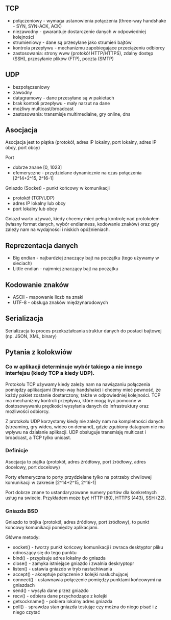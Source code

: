 ## TCP

- połączeniowy - wymaga ustanowienia połączenia (three-way handshake - SYN, SYN-ACK, ACK)
- niezawodny - gwarantuje dostarczenie danych w odpowiedniej kolejności
- strumieniowy - dane są przesyłane jako strumień bajtów
- kontrola przepływu - mechanizmu zapobiegające przeciążeniu odbiorcy
- zastosowania: strony www (protokół HTTP/HTTPS), zdalny dostęp (SSH), przesyłanie plików (FTP), poczta (SMTP)

## UDP

- bezpołączeniowy
- zawodny
- datagramowy - dane przesyłane są w pakietach
- brak kontroli przepływu - mały narzut na dane
- możliwy multicast/broadcast
- zastosowania: transmisje multimedialne, gry online, dns

## Asocjacja

Asocjacja jest to piątka (protokół, adres IP lokalny, port lokalny, adres IP obcy, port obcy)

Port
- dobrze znane [0, 1023]
- efemeryczne - przydzielane dynamicznie na czas połączenia [2^14+2^15, 2^16-1]

Gniazdo (Socket) - punkt końcowy w komunikacji
- protokół (TCP/UDP)
- adres IP lokalny lub obcy
- port lokalny lub obcy

Gniazd warto używać, kiedy chcemy mieć pełną kontrolę nad protokołem (własny format danych, wybór endianness, kodowanie znaków) oraz gdy zależy nam na wydajności i niskich opóźnieniach. 

## Reprezentacja danych

- Big endian - najbardziej znaczący bajt na początku (tego używamy w sieciach)
- Little endian - najmniej znaczący bajt na początku

## Kodowanie znaków

- ASCII - mapowanie liczb na znaki 
- UTF-8 - obsługa znaków międzynarodowych

## Serializacja

Serializacja to proces przekształcania struktur danych do postaci bajtowej (np. JSON, XML, binary)

## Pytania z kolokwiów

### Co w aplikacji determinuje wybór takiego a nie innego interfejsu (kiedy TCP a kiedy UDP).

Protokołu TCP używamy kiedy zależy nam na nawiązaniu połączenia pomiędzy aplikacjami (three-way handshake) i chcemy mieć pewność, że każdy pakiet zostanie dostarczony, także w odpowiedniej kolejności. TCP ma mechanizmy kontroli przepływu, które mogą być pomocne w dostosowywaniu prędkości wysyłania danych do infrastruktury oraz możliwości odbiorcy. 

Z protokołu UDP korzystamy kiedy nie zależy nam na kompletności danych (streaming, gry wideo, wideo on demand), gdzie zgubiony datagram nie ma wpływu na działanie aplikacji. UDP obsługuje transmisję multicast i broadcast, a TCP tylko unicast. 

### Definicje

Asocjacja to piątka (protokół, adres źródłowy, port źródłowy, adres docelowy, port docelowy)

Porty efemeryczna to porty przydzielane tylko na potrzeby chwilowej komunikacji w zakresie [2^14+2^15, 2^16-1]

Port dobrze znane to ustandaryzowane numery portów dla konkretnych usług na swiecie. Przykładem może być HTTP (80), HTTPS (443), SSH (22).

### Gniazda BSD

Gniazdo to trójka (protokół, adres źródłowy, port źródłowy), to punkt końcowy komunikacji pomiędzy aplikacjami.

Główne metody: 
- socket() - tworzy punkt końcowy komunikacji i zwraca desktyptor pliku odnoszący się do tego punktu
- bind() - przypisuje adres lokalny do gniazda
- close() - zamyka istniejące gniazdo i zwalnia deskryptopr
- listen() - ustawia gniazdo w tryb nasłuchiwania
- accept() - akceptuje połączenie z kolejki nasłuchującej
- connect() - ustawnawia połączenie pomiędzy punktami końcowymi na gniazdach
- send() - wysyła dane przez gniazdo
- recv() - odbiera dane przychodzące z kolejki
- getsockname() - pobiera lokalny adres gniazda
- poll() - sprawdza stan gniazda testując czy można do niego pisać i z niego czytać